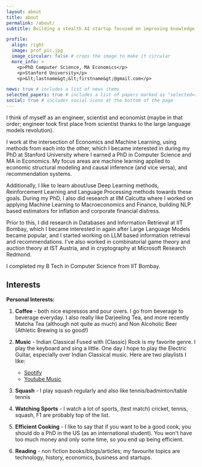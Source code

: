 ```yaml
---
layout: about
title: about
permalink: /about/
subtitle: Building a stealth AI startup focused on improving knowledge acquisition experiences

profile:
  align: right
  image: prof_pic.jpg
  image_circular: false # crops the image to make it circular
  more_info: >
    <p>PhD Computer Science, MA Economics</p>
    <p>Stanford University</p>
    <p>&lt;lastname&gt;&lt;firstname&gt;@gmail.com</p>

news: true # includes a list of news items
selected_papers: true # includes a list of papers marked as "selected={true}"
social: true # includes social icons at the bottom of the page
---
```


I think of myself as an engineer, scientist and economist (maybe in that order; engineer took first place from scientist thanks to the large language models revolution).

I work at the intersection of Economics and Machine Learning, using methods from each into the other, which I became interested in during my PhD at Stanford University where I earned a PhD in Computer Science and MA in Economics. My focus areas are machine learning applied to economic structural modeling and causal inference (and vice versa), and recommendation systems. 

Additionally, I like to learn about/use Deep Learning methods, Reinforcement Learning and Language Processing methods towards these goals. During my PhD, I also did research at IIM Calcutta where I worked on applying Machine Learning to Macroeconomics and Finance, building NLP based estimators for inflation and corporate financial distress. 

Prior to this, I did research in Databases and Information Retrieval at IIT Bombay, which I became interested in again after Large Language Models became popular, and I started working on LLM based information retrieval and recommendations. I've also worked in combinatorial game theory and auction theory at IST Austria, and in cryptography at Microsoft Research Redmond.

I completed my B Tech in Computer Science from IIT Bombay.

## Interests

**Personal Interests:**

1. **Coffee** - both nice espressos and pour overs. I go from beverage to beverage everyday. I also really like Darjeeling Tea, and more recently Matcha Tea (although not quite as much) and Non Alcoholic Beer (Athletic Brewing is so good!)

2. **Music** - Indian Classical Fused with (Classic) Rock is my favorite genre. I play the keyboard and sing a little. One day I hope to play the Electric Guitar, especially over Indian Classical music. Here are two playlists I like:
   - [Spotify](https://open.spotify.com/playlist/2Z8j28kqLcXFRrVYml1XcK?si=12afe20820f04e93)
   - [Youtube Music](https://music.youtube.com/playlist?list=PLcCa4KMMSjL3fzfeljQ41k0CW0oJmOihH&si=CAMRguxYmHTyP7Nf)

3. **Squash** - I play squash regularly and also like tennis/badminton/table tennis

4. **Watching Sports** - I watch a lot of sports, (test match) cricket, tennis, squash, F1 are probably top of the list.

5. **Efficient Cooking** - I like to say that if you want to be a good cook, you should do a PhD in the US (as an international student). You won't have too much money and only some time, so you end up being efficient.

6. **Reading** - non fiction books/blogs/articles; my favourite topics are technology, history, economics, business and startups.
